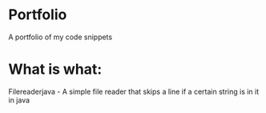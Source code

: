 # Portfolio
A portfolio of my code snippets

# What is what:
Filereaderjava - A simple file reader that skips a line if a certain string is in it in java 
